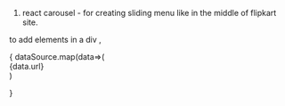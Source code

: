 1. react carousel - for creating sliding menu like in the middle of flipkart site.


to add elements in a div ,

<div>
{
    dataSource.map(data=>(<div>{data.url}</div>)

}

</div>
